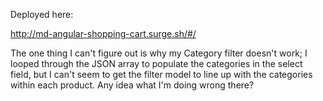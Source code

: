 Deployed here:

http://md-angular-shopping-cart.surge.sh/#/

The one thing I can't figure out is why my Category filter doesn't work; I looped through the JSON array to populate the categories in the select field, but I can't seem to get the filter model to line up with the categories within each product. Any idea what I'm doing wrong there?

